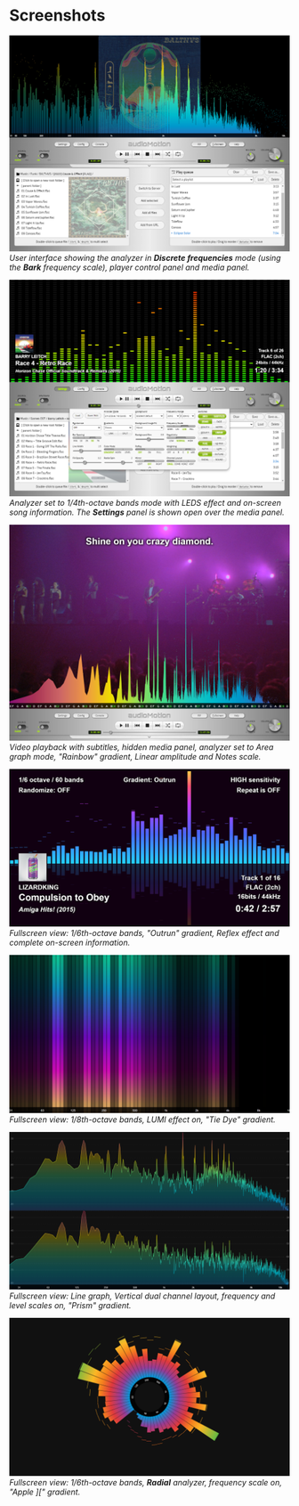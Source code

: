 # Screenshots

![screenshot1](img/screenshot1.png)
*User interface showing the analyzer in **Discrete frequencies** mode (using the **Bark** frequency scale), player control panel and media panel.*

![screenshot2](img/screenshot2.png)
*Analyzer set to 1/4th-octave bands mode with LEDS effect and on-screen song information. The **Settings** panel is shown open over the media panel.*

![screenshot4](img/screenshot4.jpg)
*Video playback with subtitles, hidden media panel, analyzer set to Area graph mode, "Rainbow" gradient, Linear amplitude and Notes scale.*

![screenshot3](img/screenshot3.png)
*Fullscreen view: 1/6th-octave bands, "Outrun" gradient, Reflex effect and complete on-screen information.*

![screenshot5](img/screenshot5.png)
*Fullscreen view: 1/8th-octave bands, LUMI effect on, "Tie Dye" gradient.*

![screenshot6](img/screenshot6.png)
*Fullscreen view: Line graph, Vertical dual channel layout, frequency and level scales on, "Prism" gradient.*

![screenshot7](img/screenshot7.png)
*Fullscreen view: 1/6th-octave bands, **Radial** analyzer, frequency scale on, "Apple ][" gradient.*
